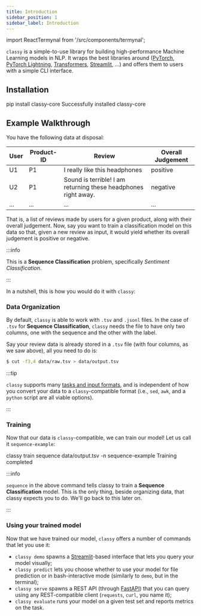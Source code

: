 ```yaml
---
title: Introduction
sidebar_position: 1
sidebar_label: Introduction
---
```


import ReactTermynal from '/src/components/termynal';

`classy` is a simple-to-use library for building high-performance Machine Learning models in NLP.
It wraps the best libraries around ([PyTorch](https://pytorch.org/), [PyTorch Lightning](https://www.pytorchlightning.ai/),
[Transformers](https://huggingface.co/transformers/), [Streamlit](https://streamlit.io/), ...) 
and offers them to users with a simple CLI interface.

## Installation

<ReactTermynal>
  <span data-ty="input">pip install classy-core</span>
  <span data-ty="progress"></span>
  <span data-ty>Successfully installed classy-core</span>
</ReactTermynal>

## Example Walkthrough

You have the following data at disposal:

| User | Product-ID | Review | Overall Judgement |
| ----------- | ----------- | ----------- | ----------- |
| U1 | P1 | I really like this headphones | positive | 
| U2 | P1 | Sound is terrible! I am returning these headphones right away. | negative |
| ... | ... | ... | ... |

That is, a list of reviews made by users for a given product, along with their overall judgement. Now, say you want to train
a classification model on this data so that, given a new review as input, it would yield whether its overall judgement is
positive or negative.

:::info

This is a **Sequence Classification** problem, specifically *Sentiment Classification*.

:::

In a nutshell, this is how you would do it with `classy`:

### Data Organization

By default, `classy` is able to work with `.tsv` and `.jsonl` files. In the case of `.tsv` for **Sequence Classification**,
`classy` needs the file to have only two columns, one with the sequence and the other with the label.

Say your review data is already stored in a `.tsv` file (with four columns, as we saw above), all you need to do is:

```bash
$ cut -f3,4 data/raw.tsv > data/output.tsv
```

:::tip

`classy` supports many [tasks and input formats](/docs/reference-manual/tasks-and-formats), and is independent of how you 
convert your data to a `classy`-compatible format (i.e., `sed`, `awk`, and a `python` script are all viable options).

:::

### Training
Now that our data is `classy`-compatible, we can train our model! Let us call it `sequence-example`:

<ReactTermynal>
  <span data-ty="input">classy train sequence data/output.tsv -n sequence-example</span>
  <span data-ty="progress"></span>
  <span data-ty>Training completed</span>
</ReactTermynal>

<p />

:::info

`sequence` in the above command tells classy to train a **Sequence Classification** model. This is the only thing, beside 
organizing data, that classy expects you to do. We'll go back to this later on.

:::

### Using your trained model

Now that we have trained our model, `classy` offers a number of commands that let you use it:

- `classy demo` spawns a [Streamlit](https://streamlit.io/)-based interface that lets you query your model visually;
- `classy predict` lets you choose whether to use your model for file prediction or in bash-interactive mode (similarly to `demo`, but in the terminal);
- `classy serve` spawns a REST API (through [FastAPI](https://fastapi.tiangolo.com/)) that you can query using any REST-compatible client (`requests`, `curl`, you name it);
- `classy evaluate` runs your model on a given test set and reports metrics on the task.

